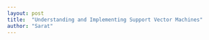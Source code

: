 ```yaml
---
layout: post
title:  "Understanding and Implementing Support Vector Machines"
author: "Sarat"
---
```


